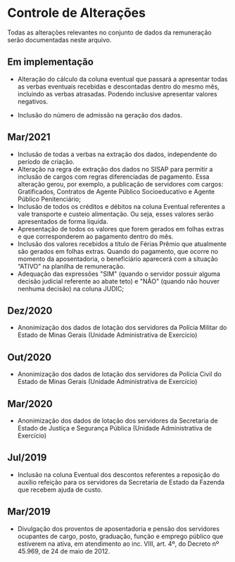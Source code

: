 # Controle de Alterações

Todas as alterações relevantes no conjunto de dados da remuneração serão documentadas neste arquivo.

## Em implementação

- Alteração do cálculo da coluna eventual que passará a apresentar todas as verbas eventuais recebidas e descontadas dentro do mesmo mês, incluindo as verbas atrasadas. Podendo inclusive apresentar valores negativos.

- Inclusão do número de admissão na geração dos dados.


## Mar/2021

- Inclusão de todas a verbas na extração dos dados, independente do período de criação.
- Alteração na regra de extração dos dados no SISAP para permitir a inclusão de cargos com regras diferenciadas de pagamento. Essa alteração gerou, por exemplo, a publicação de servidores com cargos: Gratificados, Contratos de Agente Público Socioeducativo e Agente Público Penitenciário;
- Inclusão de todos os créditos e débitos na coluna Eventual referentes a vale transporte e custeio alimentação. Ou seja, esses valores serão apresentados de forma líquida.
- Apresentação de todos os valores que forem gerados em folhas extras e que corresponderem ao pagamento dentro do mês.
- Inclusão dos valores recebidos a título de Férias Prêmio que atualmente são gerados em folhas extras. Quando do pagamento, que ocorre no momento da aposentadoria, o beneficiário aparecerá com a situação “ATIVO” na planilha de remuneração. 
- Adequação das expressões "SIM" (quando o servidor possuir alguma decisão judicial referente ao abate teto) e "NÃO" (quando não houver nenhuma decisão) na coluna JUDIC;

## Dez/2020

- Anonimização dos dados de lotação dos servidores da Polícia Militar do Estado de Minas Gerais (Unidade Administrativa de Exercício)

## Out/2020

- Anonimização dos dados de lotação dos servidores da Polícia Civil do Estado de Minas Gerais (Unidade Administrativa de Exercício)

## Mar/2020

- Anonimização dos dados de lotação dos servidores da Secretaria de Estado de Justiça e Segurança Pública (Unidade Administrativa de Exercício)

## Jul/2019

- Inclusão na coluna Eventual dos descontos referentes a reposição do auxílio refeição para os servidores da Secretaria de Estado da Fazenda que recebem ajuda de custo. 

## Mar/2019

- Divulgação dos proventos de aposentadoria e pensão dos servidores ocupantes de cargo, posto, graduação, função e emprego público que estiverem na ativa, em atendimento ao inc. VIII, art. 4º, do Decreto nº 45.969, de 24 de maio de 2012. 
